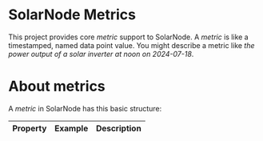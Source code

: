# SolarNode Metrics

This project provides core _metric_ support to SolarNode. A _metric_ is like a timestamped,
named data point value. You might describe a metric like _the power output of a solar
inverter at noon on 2024-07-18_.

# About metrics

A _metric_ in SolarNode has this basic structure:

| Property | Example | Description |
|:---------|:--------|:------------|

